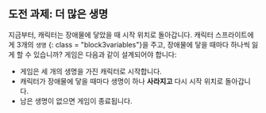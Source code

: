 ## 도전 과제: 더 많은 생명

지금부터, 캐릭터는 장애물에 닿았을 때 시작 위치로 돌아갑니다. 캐릭터 스프라이트에게 3개의 `생명` {: class = "block3variables"}을 주고, 장애물에 닿을 때마다 하나씩 잃게 할 수 있습니까? 게임은 다음과 같이 설계되어야 합니다:

+ 게임은 세 개의 생명을 가진 캐릭터로 시작합니다.
+ 캐릭터가 장애물에 닿을 때마다 생명이 하나 **사라지고** 다시 시작 위치로 돌아갑니다.
+ 남은 생명이 없으면 게임이 종료됩니다.